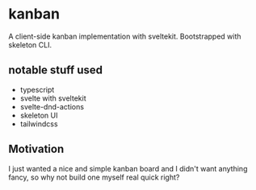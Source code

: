 # kanban

A client-side kanban implementation with sveltekit. Bootstrapped with skeleton CLI.

## notable stuff used
- typescript
- svelte with sveltekit
- svelte-dnd-actions
- skeleton UI
- tailwindcss

## Motivation

I just wanted a nice and simple kanban board and I didn't want anything fancy, so why not build one myself real quick right?